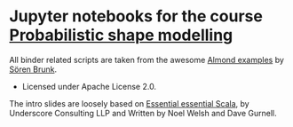 # Jupyter notebooks for the course  [Probabilistic shape modelling](https://dmi.unibas.ch/de/studium/computer-science-informatik/lehrangebot-fs19/lecture-probabilistic-shape-modelling/)

All binder related scripts are taken from the awesome [Almond examples](https://github.com/almond-sh/examples) by [Sören Brunk](https://github.com/sbrunk).
- Licensed under Apache License 2.0.

The intro slides are loosely based on [Essential essential Scala](https://github.com/underscoreio/eescala), by Underscore Consulting LLP and Written by Noel Welsh and Dave Gurnell.


